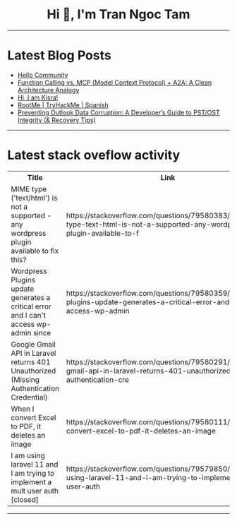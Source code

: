 <h1 align="center">Hi 👋, I'm Tran Ngoc Tam</h1>

---

# Latest Blog Posts 
<!-- BLOG-POST-LIST:START -->
- [Hello Community](https://dev.to/ph0enix46/hello-community-l96)
- [Function Calling vs. MCP &lpar;Model Context Protocol&rpar; + A2A: A Clean Architecture Analogy](https://dev.to/sreeni5018/function-calling-vs-mcp-model-context-protocol-a2a-a-clean-architecture-analogy-j4g)
- [Hi, I am Kisra!](https://dev.to/kisra_fistya/hi-i-am-kisra-2ja9)
- [RootMe | TryHackMe | Spanish](https://dev.to/c4s/rootme-tryhackme-spanish-34ej)
- [Preventing Outlook Data Corruption: A Developer’s Guide to PST/OST Integrity &lpar;&amp; Recovery Tips&rpar;](https://dev.to/stealthstephen/preventing-outlook-data-corruption-a-developers-guide-353g)
<!-- BLOG-POST-LIST:END -->

---

# Latest stack oveflow activity
<table>
  <tr><th>Title</th><th>Link</th></tr>
  <!-- STACKOVERFLOW:START --><tr><td>MIME type &lpar;&#39;text/html&#39;&rpar; is not a supported - any wordpress plugin available to fix this?</td><td>https://stackoverflow.com/questions/79580383/mime-type-text-html-is-not-a-supported-any-wordpress-plugin-available-to-f</td></tr><tr><td>Wordpress Plugins update generates a critical error and I can&#39;t access wp-admin since</td><td>https://stackoverflow.com/questions/79580359/wordpress-plugins-update-generates-a-critical-error-and-i-cant-access-wp-admin</td></tr><tr><td>Google Gmail API in Laravel returns 401 Unauthorized &lpar;Missing Authentication Credential&rpar;</td><td>https://stackoverflow.com/questions/79580291/google-gmail-api-in-laravel-returns-401-unauthorized-missing-authentication-cre</td></tr><tr><td>When I convert Excel to PDF, it deletes an image</td><td>https://stackoverflow.com/questions/79580111/when-i-convert-excel-to-pdf-it-deletes-an-image</td></tr><tr><td>I am using laravel 11 and I am trying to implement a mult user auth [closed]</td><td>https://stackoverflow.com/questions/79579850/i-am-using-laravel-11-and-i-am-trying-to-implement-a-mult-user-auth</td></tr><!-- STACKOVERFLOW:END -->
</table>

---


